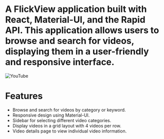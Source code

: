 

# A  FlickView application built with React, Material-UI, and the Rapid API. This application allows users to browse and search for videos, displaying them in a user-friendly and responsive interface.

![YouTube](./image.jpg)

# Features
* Browse and search for videos by category or keyword.
* Responsive design using Material-UI.
* Sidebar for selecting different video categories.
* Display videos in a grid layout with 4 videos per row.
* Video details page to view individual video information.
